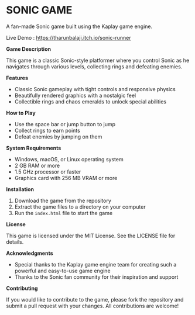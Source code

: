 

SONIC GAME
==========

A fan-made Sonic game built using the Kaplay game engine.

Live Demo : https://tharunbalaji.itch.io/sonic-runner

**Game Description**

This game is a classic Sonic-style platformer where you control Sonic as he navigates through various levels, collecting rings and defeating enemies.

**Features**

* Classic Sonic gameplay with tight controls and responsive physics
* Beautifully rendered graphics with a nostalgic feel
* Collectible rings and chaos emeralds to unlock special abilities

**How to Play**

* Use the space bar or jump button to jump
* Collect rings to earn points 
* Defeat enemies by jumping on them

**System Requirements**

* Windows, macOS, or Linux operating system
* 2 GB RAM or more
* 1.5 GHz processor or faster
* Graphics card with 256 MB VRAM or more

**Installation**

1. Download the game from the repository
2. Extract the game files to a directory on your computer
3. Run the `index.html` file to start the game


**License**

This game is licensed under the MIT License. See the LICENSE file for details.

**Acknowledgments**

* Special thanks to the Kaplay game engine team for creating such a powerful and easy-to-use game engine
* Thanks to the Sonic fan community for their inspiration and support

**Contributing**

If you would like to contribute to the game, please fork the repository and submit a pull request with your changes. All contributions are welcome!

